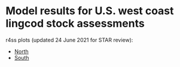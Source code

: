 # Model results for U.S. west coast lingcod stock assessments

r4ss plots (updated 24 June 2021 for STAR review):
* [North](North) 
* [South](South)
